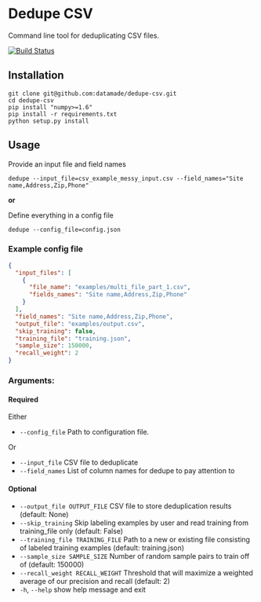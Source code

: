# Dedupe CSV

Command line tool for deduplicating CSV files.

[![Build Status](https://travis-ci.org/datamade/dedupe-csv.png?branch=master)](https://travis-ci.org/datamade/dedupe-csv)

## Installation

```console
git clone git@github.com:datamade/dedupe-csv.git
cd dedupe-csv
pip install "numpy>=1.6"
pip install -r requirements.txt
python setup.py install
```

## Usage

Provide an input file and field names
```console
dedupe --input_file=csv_example_messy_input.csv --field_names="Site name,Address,Zip,Phone"
```


__or__

Define everything in a config file
```console
dedupe --config_file=config.json
```

### Example config file

```json
{
  "input_files": [
    {
      "file_name": "examples/multi_file_part_1.csv",
      "fields_names": "Site name,Address,Zip,Phone"
    }
  ],
  "field_names": "Site name,Address,Zip,Phone",
  "output_file": "examples/output.csv",
  "skip_training": false,
  "training_file": "training.json",
  "sample_size": 150000,
  "recall_weight": 2
}
```

### Arguments:

#### Required

Either
  * `--config_file` Path to configuration file.

Or
  * `--input_file`            CSV file to deduplicate
  * `--field_names`           List of column names for dedupe to pay attention to

#### Optional
  * `--output_file OUTPUT_FILE`
                        CSV file to store deduplication results (default:
                        None)
  * `--skip_training`       Skip labeling examples by user and read training from
                        training_file only (default: False)
  * `--training_file TRAINING_FILE`
                        Path to a new or existing file consisting of labeled
                        training examples (default: training.json)
  * `--sample_size SAMPLE_SIZE`
                        Number of random sample pairs to train off of
                        (default: 150000)
  * `--recall_weight RECALL_WEIGHT`
                        Threshold that will maximize a weighted average of our
                        precision and recall (default: 2)
  * `-h`, `--help`            show help message and exit
